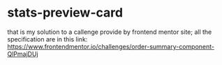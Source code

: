 # stats-preview-card
that is my solution to a callenge provide by frontend mentor site; all the specification are in this link:
https://www.frontendmentor.io/challenges/order-summary-component-QlPmajDUj 
